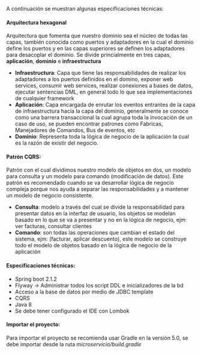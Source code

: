 A continuación se muestran algunas especificaciones técnicas:

#### Arquitectura hexagonal
Arquitectura que fomenta  que nuestro dominio sea el n&uacute;cleo de todas las capas, tambi&eacute;n conocida como puertos y adaptadores en la cual el dominio define los puertos y en las capas superiores se definen los adaptadores para desacoplar el dominio. Se divide princialmente en tres capas, **aplicaci&oacute;n**, **dominio** e **infraestructura**
- **Infraestructura**: Capa que tiene las responsabilidades de realizar los adaptadores a los puertos definidos en el domino, exponer web services, consumir web services, realizar conexiones a bases de datos, ejecutar sentencias DML, en general todo lo que sea implementaciones de cualquier framework
- **Aplicaci&oacute;n**: Capa encargada de enrutar los eventos entrantes de la capa de infraestructura hac&iacute;a la capa del dominio, generalmente se conoce como una barrera transaccional la cual agrupa toda la invocaci&oacute;n de un caso de uso, se pueden encontrar patrones como Fabricas, Manejadores de Comandos, Bus de eventos, etc 
- **Dominio**: Representa toda la l&oacute;gica de negocio de la aplicaci&oacute;n la cual es la raz&oacute;n de existir del negocio. 

#### Patr&oacute;n CQRS:  
Patr&oacute;n con el cual dividimos nuestro modelo de objetos en dos, un modelo para consulta y un modelo para comando (modificaci&oacute;n de datos). Este patr&oacute;n es recomendado cuando se va desarrollar l&oacute;gica de negocio compleja porque nos ayuda a separar las responsabilidades y a mantener un modelo de negocio consistente. 

 - **Consulta**: modelo a trav&eacute;s del cual se divide la responsabilidad para presentar datos en la interfaz de usuario, los objetos se modelan basado en lo que se va a presentar y no en la l&oacute;gica de negocio, ejm: ver facturas, consultar clientes
 - **Comando**: son todas las operaciones que cambian el estado del sistema, ejm: (facturar, aplicar descuento), este modelo se construye todo el modelo de objetos basado en la l&oacute;gica de negocio de la aplicaci&oacute;n  

#### Especificaciones t&eacute;cnicas: 

 - Spring boot 2.1.2
 - Flyway -> Administrar todos los script DDL e inicializadores de la bd 
 - Acceso a la base de datos por medio de JDBC template
 - CQRS
 - Java 8
 - Se debe tener configurado el IDE con Lombok


#### Importar el proyecto:
Para importar el proyecto se recomienda usar Gradle en la versi&oacute;n 5.0, se debe importar desde la ruta *microservicio/build.gradle*